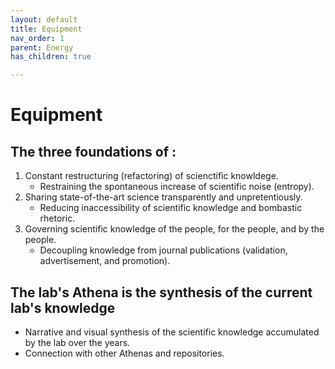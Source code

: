 ```yaml
---
layout: default
title: Equipment
nav_order: 1
parent: Energy
has_children: true

---
```


#  Equipment 

## The three foundations of :
1. Constant restructuring (refactoring) of scienctific knowldege.
    + Restraining the spontaneous increase of scientific noise (entropy).
2. Sharing state-of-the-art science transparently and unpretentiously.
    + Reducing inaccessibility of scientific knowledge and bombastic rhetoric.
3. Governing scientific knowledge of the people, for the people, and by the people.
    + Decoupling knowledge from journal publications (validation, advertisement, and promotion).

## The lab's Athena is the synthesis of the current lab's knowledge
+ Narrative and visual synthesis of the scientific knowledge accumulated by the lab over the years.
+ Connection with other Athenas and repositories.
